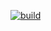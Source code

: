 [![build](https://github.com/lefas13/CustomDB/actions/workflows/blank.yml/badge.svg?branch=lab3)](https://github.com/lefas13/CustomDB/actions/workflows/blank.yml)
